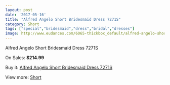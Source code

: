```yaml
---
layout: post
date: '2017-05-16'
title: "Alfred Angelo Short Bridesmaid Dress 7271S"
category: Short
tags: ["special","bridesmaid","dress","bridal","dresses"]
image: http://www.eudances.com/6065-thickbox_default/alfred-angelo-short-bridesmaid-dress-7271s.jpg
---
```

Alfred Angelo Short Bridesmaid Dress 7271S

On Sales: **$214.99**
<a href="https://www.eudances.com/en/short/2160-alfred-angelo-short-bridesmaid-dress-7271s.html"><amp-img layout="responsive" width="600" height="600" src="//www.eudances.com/6065-thickbox_default/alfred-angelo-short-bridesmaid-dress-7271s.jpg" alt="Alfred Angelo Short Bridesmaid Dress 7271S 0" /></a>
<a href="https://www.eudances.com/en/short/2160-alfred-angelo-short-bridesmaid-dress-7271s.html"><amp-img layout="responsive" width="600" height="600" src="//www.eudances.com/6066-thickbox_default/alfred-angelo-short-bridesmaid-dress-7271s.jpg" alt="Alfred Angelo Short Bridesmaid Dress 7271S 1" /></a>

Buy it: [Alfred Angelo Short Bridesmaid Dress 7271S](https://www.eudances.com/en/short/2160-alfred-angelo-short-bridesmaid-dress-7271s.html "Alfred Angelo Short Bridesmaid Dress 7271S")

View more: [Short](https://www.eudances.com/en/25-short "Short")